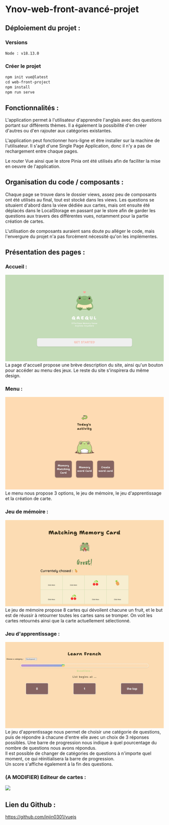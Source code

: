 # Ynov-web-front-avancé-projet

## Déploiement du projet :
### Versions

    Node : v18.13.0
### Créer le projet

    npm init vue@latest
    cd web-front-project
    npm install
    npm run serve
    
## Fonctionnalités :

L'application permet à l'utilisateur d'apprendre l'anglais avec des questions portant sur différents thèmes.
Il a également la possibilité d'en créer d'autres ou d'en rajouter aux catégories existantes.

L'application peut fonctionner hors-ligne et être installer sur la machine de l'utilisateur.
Il s'agit d'une Single Page Application, donc il n'y a pas de rechargement entre chaque pages.

Le router Vue ainsi que le store Pinia ont été utilisés afin de faciliter la mise en oeuvre de l'application.

## Organisation du code / composants :

Chaque page se trouve dans le dossier views, assez peu de composants ont été utilisés au final, tout est stocké dans les views.
Les questions se situaient d'abord dans la view dédiée aux cartes, mais ont ensuite été déplacés dans le LocalStorage en passant par le store afin de garder les questions aux travers des différentes vues, notamment pour la partie création de cartes.

L'utilisation de composants auraient sans doute pu alléger le code, mais l'envergure du projet n'a pas forcément nécessité qu'on les implémentes.


## Présentation des pages :

### Accueil :
<img src="img1.jpeg">
La page d'accueil propose une brève description du site, ainsi qu'un bouton pour accéder au menu des jeux.
Le reste du site s'inspirera du même design.

### Menu :
<img src="img2.jpeg">
Le menu nous propose 3 options, le jeu de mémoire, le jeu d'apprentissage et la création de carte.


### Jeu de mémoire :
<img src="img3.jpeg">
Le jeu de mémoire propose 8 cartes qui dévoilent chacune un fruit, et le but est de réussir à retourner toutes les cartes sans se tromper.
On voit les cartes retournés ainsi que la carte actuellement sélectionné.


### Jeu d'apprentissage :
<img src="img4.jpeg">
Le jeu d'apprentissage nous permet de choisir une catégorie de questions, puis de répondre à chacune d'entre elle avec un choix de 3 réponses possibles.
Une barre de progression nous indique à quel pourcentage du nombre de questions nous avons répondus.</br>
Il est possible de changer de catégories de questions à n'importe quel moment, ce qui réinitialisera la barre de progression.</br>
Un score s'affiche également à la fin des questions.

### (A MODIFIER) Editeur de cartes :
<img src="img5.jpeg">

## Lien du Github :

https://github.com/injin0301/vuejs